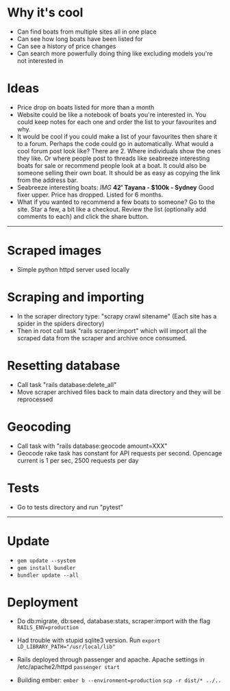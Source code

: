 # Why it's cool

-   Can find boats from multiple sites all in one place
-   Can see how long boats have been listed for
-   Can see a history of price changes
-   Can search more powerfully doing thing like excluding models you're not interested in

# Ideas

-   Price drop on boats listed for more than a month
-   Website could be like a notebook of boats you're interested in. You could keep notes for each one and order the list to your favourites and why.
-   It would be cool if you could make a list of your favourites then share it to a forum. Perhaps the code could go in automatically. What would a cool forum post look like? There are 2. Where individuals show the ones they like. Or where people post to threads like seabreeze interesting boats for sale or recommend people look at a boat. It could also be someone selling their own boat. It should be as easy as copying the link from the address bar.
-   Seabreeze interesting boats:
    *IMG*
    <b>42' Tayana - $100k - Sydney</b>
    Good fixer upper. Price has dropped. Listed for 6 months.
-   What if you wanted to recommend a few boats to someone?
    Go to the site. Star a few, a bit like a checkout. Review the list (optionally add comments to each) and click the share button.

* * *

# Scraped images

-   Simple python httpd server used locally

# Scraping and importing

-   In the scraper directory type: "scrapy crawl sitename" (Each site has a spider in the spiders directory)
-   Then in root call task "rails scraper:import" which will import all the scraped data from the scraper and archive once consumed.

# Resetting database

-   Call task "rails database:delete_all"
-   Move scraper archived files back to main data directory and they will be reprocessed

# Geocoding

-   Call task with "rails database:geocode amount=XXX"
-   Geocode rake task has constant for API requests per second. Opencage current is 1 per sec, 2500 requests per day

# Tests

-   Go to tests directory and run "pytest"

* * *

# Update
-   `gem update --system`
-   `gem install bundler`
-   `bundler update --all`

# Deployment

-   Do db:migrate, db:seed, database:stats, scraper:import with the flag `RAILS_ENV=production`

-   Had trouble with stupid sqlite3 version. Run `export LD_LIBRARY_PATH="/usr/local/lib"`

-   Rails deployed through passenger and apache.
Apache settings in /etc/apache2/httpd
`passenger start`

-   Building ember:
`ember b --environment=production`
`scp -r dist/* ../..`

